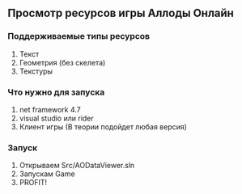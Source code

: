 ## Просмотр ресурсов игры Аллоды Онлайн

### Поддерживаемые типы ресурсов 
1. Текст
1. Геометрия (без скелета)
1. Текстуры

### Что нужно для запуска
1. net framework 4.7
1. visual studio или rider
1. Клиент игры (В теории подойдет любая версия)

### Запуск

1. Открываем Src/AODataViewer.sln
1. Запускам Game
1. PROFIT!
